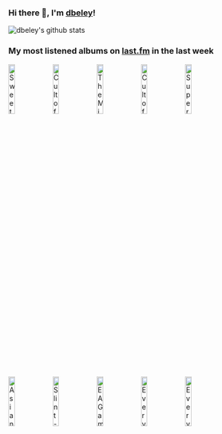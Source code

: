 ### Hi there 👋, I'm [dbeley](https://dbeley.ovh/en)!

![dbeley's github stats](https://github-readme-stats.vercel.app/api?username=dbeley)

### My most listened albums on [last.fm](https://www.last.fm/user/d_beley) in the last week

[<img src='https://lastfm.freetls.fastly.net/i/u/300x300/5ac62d6c5f532c65eee0a7d4e2fe7244.jpg' width='16%' height='16%' alt='Sweet Trip - Seen/Unseen'>](https://www.last.fm/music/sweet%2btrip/seen%252funseen)&nbsp;
[<img src='https://lastfm.freetls.fastly.net/i/u/300x300/ee634f3a2b7a4653aea09688ba2757e1.png' width='16%' height='16%' alt='Cult of Luna - Salvation'>](https://www.last.fm/music/cult%2bof%2bluna/salvation)&nbsp;
[<img src='https://lastfm.freetls.fastly.net/i/u/300x300/7ad8d224161a6d15ff35ecbe1dfdf78b.jpg' width='16%' height='16%' alt='The Microphones - The Glow, Pt. 2'>](https://www.last.fm/music/the%2bmicrophones/the%2bglow%252c%2bpt.%2b2)&nbsp;
[<img src='https://lastfm.freetls.fastly.net/i/u/300x300/2251aaabc86bf29ae2d59e58937cb812.jpg' width='16%' height='16%' alt='Cult of Luna - Somewhere Along The Highway'>](https://www.last.fm/music/cult%2bof%2bluna/somewhere%2balong%2bthe%2bhighway)&nbsp;
[<img src='https://lastfm.freetls.fastly.net/i/u/300x300/ffc4fbb541481a402db13d265e846291.jpg' width='16%' height='16%' alt='Superpoze - Nova Cardinale'>](https://www.last.fm/music/superpoze/nova%2bcardinale)&nbsp;
<br>
[<img src='https://lastfm.freetls.fastly.net/i/u/300x300/7b0a7000d5f53779cd208d4702035c83.jpg' width='16%' height='16%' alt='Asian Glow - Weatherglow'>](https://www.last.fm/music/asian%2bglow/weatherglow)&nbsp;
[<img src='https://lastfm.freetls.fastly.net/i/u/300x300/9209ec34e3db43fba2f364b32b7b9853.png' width='16%' height='16%' alt='Slint - Spiderland'>](https://www.last.fm/music/slint/spiderland)&nbsp;
[<img src='https://lastfm.freetls.fastly.net/i/u/300x300/24fda9a2eb274104c164711cba40260e.jpg' width='16%' height='16%' alt='EA Games Soundtrack - SimCity 3000'>](https://www.last.fm/music/ea%2bgames%2bsoundtrack/simcity%2b3000)&nbsp;
[<img src='https://lastfm.freetls.fastly.net/i/u/300x300/b2ac8a0af4f5100f4f95085130db6051.jpg' width='16%' height='16%' alt='Everything Everything - RE-ANIMATOR'>](https://www.last.fm/music/everything%2beverything/re-animator)&nbsp;
[<img src='https://lastfm.freetls.fastly.net/i/u/300x300/5d201c8ec2406097afd85d3dd713eb5e.jpg' width='16%' height='16%' alt='Everything Everything - Teletype'>](https://www.last.fm/music/everything%2beverything/teletype)&nbsp;
<br>
